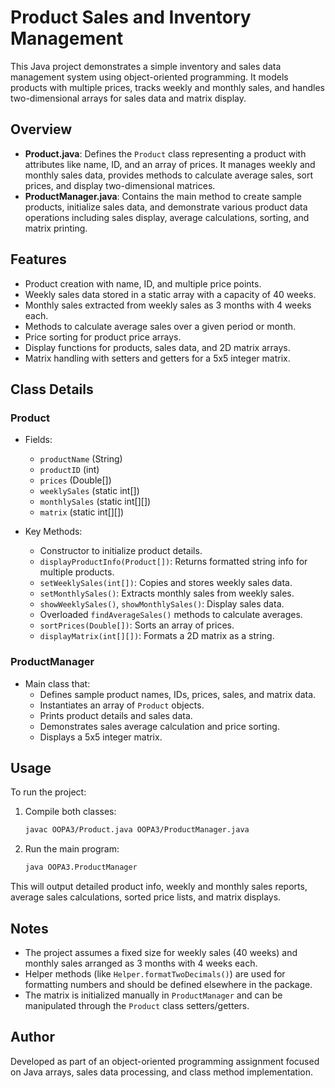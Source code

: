 # Product Sales and Inventory Management

This Java project demonstrates a simple inventory and sales data management system using object-oriented programming. It models products with multiple prices, tracks weekly and monthly sales, and handles two-dimensional arrays for sales data and matrix display.

## Overview
- **Product.java**: Defines the `Product` class representing a product with attributes like name, ID, and an array of prices. It manages weekly and monthly sales data, provides methods to calculate average sales, sort prices, and display two-dimensional matrices.
- **ProductManager.java**: Contains the main method to create sample products, initialize sales data, and demonstrate various product data operations including sales display, average calculations, sorting, and matrix printing.

## Features
- Product creation with name, ID, and multiple price points.
- Weekly sales data stored in a static array with a capacity of 40 weeks.
- Monthly sales extracted from weekly sales as 3 months with 4 weeks each.
- Methods to calculate average sales over a given period or month.
- Price sorting for product price arrays.
- Display functions for products, sales data, and 2D matrix arrays.
- Matrix handling with setters and getters for a 5x5 integer matrix.

## Class Details

### Product

- Fields:
  - `productName` (String)
  - `productID` (int)
  - `prices` (Double[])
  - `weeklySales` (static int[])
  - `monthlySales` (static int[][])
  - `matrix` (static int[][])

- Key Methods:
  - Constructor to initialize product details.
  - `displayProductInfo(Product[])`: Returns formatted string info for multiple products.
  - `setWeeklySales(int[])`: Copies and stores weekly sales data.
  - `setMonthlySales()`: Extracts monthly sales from weekly sales.
  - `showWeeklySales()`, `showMonthlySales()`: Display sales data.
  - Overloaded `findAverageSales()` methods to calculate averages.
  - `sortPrices(Double[])`: Sorts an array of prices.
  - `displayMatrix(int[][])`: Formats a 2D matrix as a string.

### ProductManager

- Main class that:
  - Defines sample product names, IDs, prices, sales, and matrix data.
  - Instantiates an array of `Product` objects.
  - Prints product details and sales data.
  - Demonstrates sales average calculation and price sorting.
  - Displays a 5x5 integer matrix.

## Usage

To run the project:

1. Compile both classes:
   ```bash
   javac OOPA3/Product.java OOPA3/ProductManager.java
   ```
2. Run the main program:
   ```bash
   java OOPA3.ProductManager
   ```

This will output detailed product info, weekly and monthly sales reports, average sales calculations, sorted price lists, and matrix displays.

## Notes

- The project assumes a fixed size for weekly sales (40 weeks) and monthly sales arranged as 3 months with 4 weeks each.
- Helper methods (like `Helper.formatTwoDecimals()`) are used for formatting numbers and should be defined elsewhere in the package.
- The matrix is initialized manually in `ProductManager` and can be manipulated through the `Product` class setters/getters.

## Author

Developed as part of an object-oriented programming assignment focused on Java arrays, sales data processing, and class method implementation.
